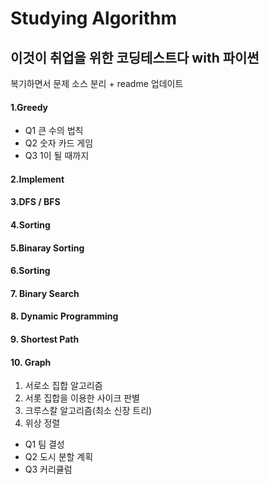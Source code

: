 # Studying Algorithm
## 이것이 취업을 위한 코딩테스트다 with 파이썬
복기하면서 문제 소스 분리 + readme 업데이트
#### 1.Greedy
- Q1 큰 수의 법칙
- Q2 숫자 카드 게임
- Q3 1이 될 때까지

#### 2.Implement
#### 3.DFS / BFS
#### 4.Sorting
#### 5.Binaray Sorting
#### 6.Sorting
#### 7. Binary Search
#### 8. Dynamic Programming
#### 9. Shortest Path
#### 10. Graph
1. 서로소 집합 알고리즘
2. 서롯 집합을 이용한 사이크 판별
3. 크루스칼 알고리즘(최소 신장 트리)
4. 위상 정렬
- Q1 팀 결성
- Q2 도시 분할 계획
- Q3 커리큘럼
